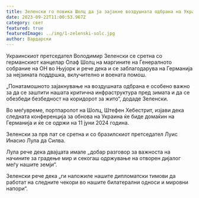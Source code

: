 ```yaml
---
title: Зеленски го повика Шолц да ја зајакне воздушната одбрана на Украина
date: 2023-09-22T11:00:53.967Z
category: свет
featured: true
featuredImage: ../img/1-zelenski-solc.jpg
author: Вардарски
---
```

Украинскиот претседател Володимир Зеленски се сретна со германскиот канцелар Олаф Шолц на маргините на Генералното собрание на ОН во Њујорк и рече дека и се заблагодарува на Германија за нејзината поддршка, вклучително и воената помош.

„Понатамошното зајакнување на воздушната одбрана е особено важно за да се заштити нашата критична инфраструктура пред зимата и да се обезбеди безбедност на коридорот за жито“, додаде Зеленски.

Во меѓувреме, портпаролот на Шолц, Штефен Хебестрит, изјави дека следната конференција за обнова на Украина ќе биде домаќин на Германија и ќе се одржи на 11 јуни 2024 година.

Зеленски за прв пат се сретна и со бразилскиот претседател Луис Инасио Лула да Силва.

Лула рече дека двајцата имале „добар разговор за важноста на начините за градење мир и секогаш одржување на отворен дијалог меѓу нашите земји“.

Зеленски рече дека „ги наложиле нашите дипломатски тимови да работат на следните чекори во нашите билатерални односи и мировни напори“.